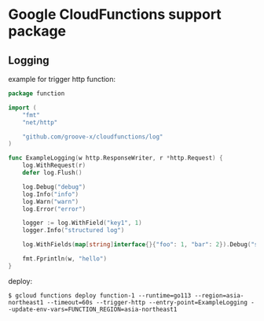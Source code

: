 # Google CloudFunctions support package

## Logging

example for trigger http function:

```go
package function

import (
	"fmt"
	"net/http"

	"github.com/groove-x/cloudfunctions/log"
)

func ExampleLogging(w http.ResponseWriter, r *http.Request) {
	log.WithRequest(r)
	defer log.Flush()

	log.Debug("debug")
	log.Info("info")
	log.Warn("warn")
	log.Error("error")

	logger := log.WithField("key1", 1)
	logger.Info("structured log")

	log.WithFields(map[string]interface{}{"foo": 1, "bar": 2}).Debug("structured debug log")

	fmt.Fprintln(w, "hello")
}
```

deploy:

```
$ gcloud functions deploy function-1 --runtime=go113 --region=asia-northeast1 --timeout=60s --trigger-http --entry-point=ExampleLogging --update-env-vars=FUNCTION_REGION=asia-northeast1
```